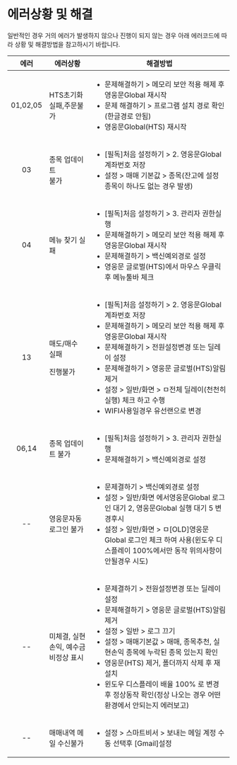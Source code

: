 # 에러상황 및 해결

일반적인 경우 거의 에러가 발생하지 않으나 진행이 되지 않는 경우 아래 에러코드에 따라 상황 및 해결방법을 참고하시기 바랍니다.

|    에러    | 에러상황                       | 해결방법                                                                                                                                                                                                                                                                   |
| :------: | -------------------------- | ---------------------------------------------------------------------------------------------------------------------------------------------------------------------------------------------------------------------------------------------------------------------- |
| 01,02,05 | HTS초기화 실패,주문불가             | <ul><li>문제해결하기 > 메모리 보안 적용 해제 후 영웅문Global 재시작</li><li>문제 해결하기 > 프로그램 설치 경로 확인(한글경로 안됨)</li><li>영웅문Global(HTS) 재시작</li></ul>                                                                                                                                            |
|    03    | <p>종목 업데이트 <br>불가</p>      | <ul><li>[필독]처음 설정하기 > 2. 영웅문Global 계좌번호 저장</li><li>설정 > 매매 기본값 > 종목(잔고에 설정 종목이 하나도 없는 경우 발생)</li></ul>                                                                                                                                                                 |
|    04    | 메뉴 찾기 실패                   | <p></p><ul><li>[필독]처음 설정하기 > 3. 관리자 권한실행</li><li>문제해결하기 > 메모리 보안 적용 해제 후 영웅문Global 재시작</li><li>문제해결하기  > 백신예외경로 설정</li><li>영웅문 글로벌(HTS)에서 마우스 우클릭 후 메뉴툴바 체크</li></ul>                                                                                                  |
|    13    | <p>매도/매수 실패</p><p>진행불가</p> | <ul><li>[필독]처음 설정하기 > 2. 영웅문Global 계좌번호 저장</li><li>문제해결하기 > 메모리 보안 적용 해제 후 영웅문Global 재시작</li><li>문제해결하기 > 전원설정변경 또는 딜레이 설정</li><li>문제해결하기 > 영웅문 글로벌(HTS)알림 제거</li><li>설정 > 일반/화면 > ㅁ전체 딜레이(천천히 실행) 체크 하고 수행</li><li>WIFI사용일경우 유선랜으로 변경</li></ul>                       |
|   06,14  | 종목 업데이트 불가                 | <ul><li>[필독]처음 설정하기 > 3. 관리자 권한실행</li><li>문제해결하기  > 백신예외경로 설정</li></ul>                                                                                                                                                                                                |
|    --    | 영웅문자동로그인 불가                | <p></p><ul><li>문제결하기  > 백신예외경로 설정</li><li>설정 > 일반/화면 에서영웅문Global 로그인 대기 2, 영웅문Global 실행 대기 5 변경후시   </li><li>설정 > 일반/화면 > ㅁ[OLD]영웅문Global 로그인 체크 하여 사용(윈도우 디스플레이 100%에서만 동작 위의사항이 안될경우 시도)</li></ul>                                                                   |
|    --    | 미체결, 실현손익, 예수금 비정상 표시      | <ul><li>문제결하기  > 전원설정변경 또는 딜레이 설정</li><li>문제해결하기 > 영웅문 글로벌(HTS)알림 제거</li><li>설정 > 일반 > 로그 끄기 </li><li>설정 > 매매기본값 > 매매, 종목추천, 실현손익 종목에 누락된 종목 있는지 확인</li><li>영웅문(HTS) 제거, 폴더까지 삭제 후 재설치</li><li>윈도우 디스플레이 배율 100% 로 변경 후 정상동작 확인(정상 나오는 경우 어떤 환경에서 안되는지 에러보고)</li></ul> |
|    --    | 매매내역 메일 수신불가               | <ul><li>설정 > 스마트비서 > 보내는 메일 계정 수동 선택후 [Gmail]설정</li></ul>                                                                                                                                                                                                              |
